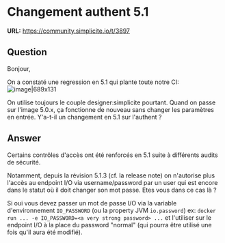 # Changement authent 5.1

**URL:** https://community.simplicite.io/t/3897

## Question
Bonjour,

On a constaté une regression en 5.1 qui plante toute notre CI:
![image|689x131](upload://tnHbP3qaCKuIAQqRvoqOwfQIGlB.png)

On utilise toujours le couple designer:simplicite pourtant. Quand on passe sur l'image 5.0.x, ça fonctionne de nouveau sans changer les paramètres en entrée. Y'a-t-il un changement en 5.1 sur l'authent ?

## Answer
Certains contrôles d'accès ont été renforcés en 5.1 suite à différents audits de sécurité.

Notamment, depuis la révision 5.1.3 (cf. la release note) on n'autorise plus l'accès au endpoint I/O via username/password par un user qui est encore dans le statut où il doit changer son mot passe. Etes vous dans ce cas là ?

Si oui vous devez passer un mot de passe I/O via la variable d'environnement `IO_PASSWORD` (ou la property JVM `io.password`) ex: `docker run ... -e IO_PASSWORD=<a very strong password> ...` et l'utiliser sur le endpoint I/O à la place du password "normal" (qui pourra être utilisé une fois qu'il aura été modifié).
